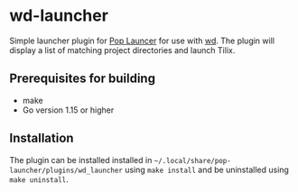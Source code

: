 # wd-launcher

Simple launcher plugin for [Pop Launcer](https://github.com/pop-os/launcher) for use with [wd](https://github.com/mfaerevaag/wd). The plugin will display a list of matching project directories and launch Tilix.

## Prerequisites for building

* make
* Go version 1.15 or higher

## Installation

The plugin can be installed installed in `~/.local/share/pop-launcher/plugins/wd_launcher` using `make install` and be uninstalled using `make uninstall`.

